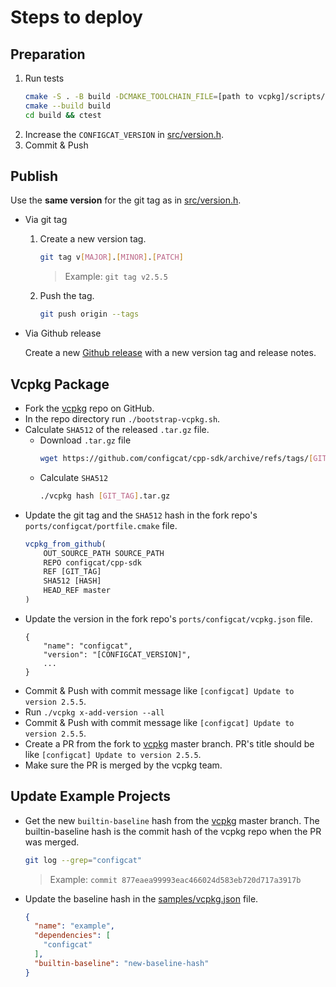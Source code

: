 # Steps to deploy
## Preparation
1. Run tests
   ```bash
   cmake -S . -B build -DCMAKE_TOOLCHAIN_FILE=[path to vcpkg]/scripts/buildsystems/vcpkg.cmake
   cmake --build build
   cd build && ctest
   ```
2. Increase the `CONFIGCAT_VERSION` in [src/version.h](src/version.h).
3. Commit & Push
## Publish
Use the **same version** for the git tag as in [src/version.h](src/version.h).
- Via git tag
    1. Create a new version tag.
       ```bash
       git tag v[MAJOR].[MINOR].[PATCH]
       ```
       > Example: `git tag v2.5.5`
    2. Push the tag.
       ```bash
       git push origin --tags
       ```
- Via Github release 

  Create a new [Github release](https://github.com/configcat/cpp-sdk/releases) with a new version tag and release notes.

## Vcpkg Package
- Fork the [vcpkg](https://github.com/microsoft/vcpkg) repo on GitHub.
- In the repo directory run `./bootstrap-vcpkg.sh`.
- Calculate `SHA512` of the released `.tar.gz` file.  
   - Download `.tar.gz` file
      ```bash
      wget https://github.com/configcat/cpp-sdk/archive/refs/tags/[GIT_TAG].tar.gz
      ```
   - Calculate `SHA512`
      ```bash
      ./vcpkg hash [GIT_TAG].tar.gz
      ``` 
- Update the git tag and the `SHA512` hash in the fork repo's `ports/configcat/portfile.cmake` file.
  ```cmake
  vcpkg_from_github(
      OUT_SOURCE_PATH SOURCE_PATH
      REPO configcat/cpp-sdk
      REF [GIT_TAG]
      SHA512 [HASH]
      HEAD_REF master
  )
  ```
- Update the version in the fork repo's `ports/configcat/vcpkg.json` file.
  ```
  {
      "name": "configcat",
      "version": "[CONFIGCAT_VERSION]",
      ...
  }
  ```
- Commit & Push with commit message like `[configcat] Update to version 2.5.5`.
- Run `./vcpkg x-add-version --all`
- Commit & Push with commit message like `[configcat] Update to version 2.5.5`.
- Create a PR from the fork to [vcpkg](https://github.com/microsoft/vcpkg) master branch. PR's title should be like `[configcat] Update to version 2.5.5`.
- Make sure the PR is merged by the vcpkg team.

## Update Example Projects

- Get the new `builtin-baseline` hash from the [vcpkg](https://github.com/microsoft/vcpkg) master branch. The builtin-baseline hash is the commit hash of the vcpkg repo when the PR was merged.
  ```bash
  git log --grep="configcat"
  ```
  >Example: `commit 877eaea99993eac466024d583eb720d717a3917b`
- Update the baseline hash in the [samples/vcpkg.json](samples/vcpkg.json) file.
  ```json
  {
    "name": "example",
    "dependencies": [
      "configcat"
    ],
    "builtin-baseline": "new-baseline-hash"
  }
  ```
